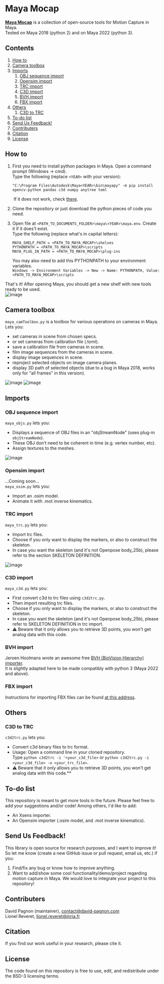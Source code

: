 <!--
 * @Date: 2021-03-19 15:52:32
 * @Author: David Pagnon
 * @LastEditors: David Pagnon
 * @LastEditTime: 2021-03-19 15:52:32
 * @FilePath: /Maya-Mocap/Readme.md
-->

# Maya Mocap

**[Maya Mocap](https://github.com/davidpagnon/Maya-Mocap)** is a collection of open-source tools for Motion Capture in Maya.\
Tested on Maya 2018 (python 2) and on Maya 2022 (python 3).



## Contents
1. [How to](#how-to)
2. [Camera toolbox](#camera-toolbox)
3. [Imports](#imports)
    1. [OBJ sequence import](#obj-sequence-import)
    2. [Opensim import](#opensim-import)
    3. [TRC import](#trc-import)
    4. [C3D import](#c3d-import)
    5. [BVH import](#bvh-import)
    6. [FBX import](#fbx-import)
4. [Others](#others)
    1. [C3D to TRC](#c3d-to-trc)
5. [To-do list](#to-do-list)
6. [Send Us Feedback!](#send-us-feedback)
9. [Contributers](#contributers)
10. [Citation](#citation)
11. [License](#license)

## How to

  1. First you need to install python packages in Maya.
  Open a command prompt (Windows -> cmd).\
  Type the following (replace `<YEAR>` with your version):
    
       ```
       "C:\Program Files\Autodesk\Maya<YEAR>\bin\mayapy" -m pip install opencv-python pandas c3d numpy anytree toml
       ```
&emsp;&emsp;If it does not work, check [there](http://mgland.com/qa/en/?qa=1748/how-to-use-pip-with-maya).
  
  2. Clone the repository or just download the python pieces of code you need.

  3. Open file at `<PATH_TO_DOCUMENTS_FOLDER>\maya\<YEAR>\maya.env`. Create it if it does't exist.\
     Type the following (replace what's in capital letters):
       ```
       MAYA_SHELF_PATH = <PATH_TO_MAYA_MOCAP>\shelves
       PYTHONPATH = <PATH_TO_MAYA_MOCAP>\scripts 
       MAYA_PLUG_IN_PATH = <PATH_TO_MAYA_MOCAP>\plug-ins
       ```
       
       You may also need to add this PYTHONPATH to your environment variables.\
       `Windows -> Environment Variables -> New -> Name: PYTHONPATH, Value: <PATH_TO_MAYA_MOCAP>\scripts` 
 
 
 That's it! After opening Maya, you should get a new shelf with new tools ready to be used.\
![image](https://user-images.githubusercontent.com/54667644/114212078-b3a8e580-9961-11eb-9b3c-6c69ffd114e3.png)


## Camera toolbox
`maya_camToolbox.py` is a toolbox for various operations on cameras in Maya.\
Lets you: 
* set cameras in scene from chosen specs.
* or set cameras from calibration file (.toml).
* save a calibration file from cameras in scene.
* film image sequences from the cameras in scene.
* display image sequences in scene.
* reproject selected objects on image camera planes.
* display 3D path of selected objects (due to a bug in Maya 2018, works only for "all frames" in this version).

![image](https://user-images.githubusercontent.com/54667644/113886128-b7e9cd00-97c0-11eb-99d5-35e6ceb51b7a.png)
![image](https://user-images.githubusercontent.com/54667644/113885480-28dcb500-97c0-11eb-85c4-cfa0edeee5ba.png)


## Imports

### OBJ sequence import
`maya_objs.py` lets you:
* Displays a sequence of OBJ files in an "objStreamNode" (uses plug-in `objStreamNode`).
* These OBJ don't need to be coherent in time (e.g. vertex number, etc).
* Assign textures to the meshes.

![image](https://user-images.githubusercontent.com/54667644/114210911-51031a00-9960-11eb-8320-d86390c3d4de.png)

### Opensim import
...Coming soon...\
`maya_osim.py` lets you:
* Import an .osim model.
* Animate it with .mot inverse kinematics.

### TRC import
`maya_trc.py` lets you:
* Import trc files.
* Choose if you only want to display the markers, or also to construct the skeleton.
* In case you want the skeleton (and it's not Openpose body_25b), please refer to the section SKELETON DEFINITION.

![image](https://user-images.githubusercontent.com/54667644/113013546-176e2a00-917c-11eb-977c-2cf9dc8513cb.png)

### C3D import
`maya_c3d.py` lets you:
* First convert c3d to trc files using `c3d2trc.py`.
* Then import resulting trc files.
* Choose if you only want to display the markers, or also to construct the skeleton.
* In case you want the skeleton (and it's not Openpose body_25b), please refer to SKELETON DEFINITION in trc import.
* :warning: Beware that it only allows you to retrieve 3D points, you won't get analog data with this code.

### BVH import
Jeroen Hoolmans wrote an awesome free [BVH (BioVision Hierarchy) importer](https://github.com/jhoolmans/mayaImporterBVH).\
It is slightly adapted here to be made compatibly with python 3 (Maya 2022 and above).

### FBX import
Instructions for importing FBX files can be found [at this address](https://www.instructables.com/How-To-Use-Mocap-Files-In-Maya-BVH-or-FBX/).


## Others
### C3D to TRC
`c3d2trc.py` lets you:
* Convert c3d binary files to trc format.
* Usage: Open a command line in your cloned repository. \
Type `python c3d2trc -i '<your_c3d_file>`
or `python c3d2trc.py -i <your_c3d_file> -o <your_trc_file>`.
* :warning: Beware that it only allows you to retrieve 3D points, you won't get analog data with this code.**

## To-do list
This repository is meant to get more tools in the future. Please feel free to add your suggestions and/or code!
Among others, I'd like to add:
- An Xsens importer.
- An Opensim importer (.osim model, and .mot inverse kinematics).


## Send Us Feedback!

This library is open source for research purposes, and I want to improve it! So let me know (create a new GitHub issue or pull request, email us, etc.) if you:
1. Find/fix any bug or know how to improve anything.
2. Want to add/show some cool functionality/demo/project regarding motion capture in Maya. We would love to integrate your project to this repository!

## Contributers
David Pagnon (maintainer), contact@david-pagnon.com\
Lionel Reveret, lionel.reveret@inria.fr

## Citation
If you find our work useful in your research, please cite it.
<!-- our paper [RFC] https://www.ye-yuan.com/rfc
```
@inproceedings{yuan2020residual,
  title={Residual Force Control for Agile Human Behavior Imitation and Extended Motion Synthesis},
  author={Yuan, Ye and Kitani, Kris},
  booktitle={Advances in Neural Information Processing Systems},
  year={2020}
}
``` -->

## License
The code found on this repository is free to use, edit, and redistribute under the BSD-3 licensing terms.
